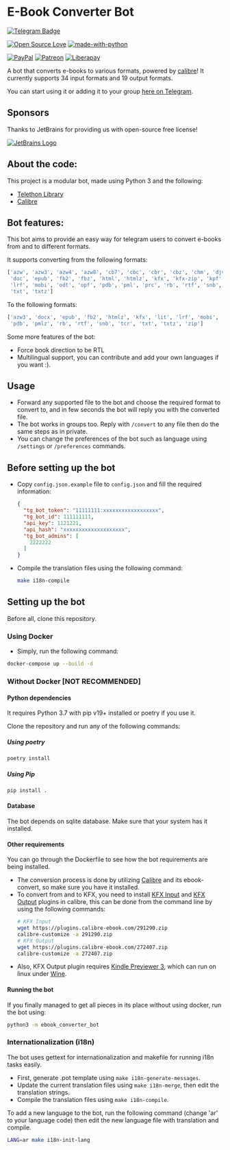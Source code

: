 # E-Book Converter Bot

[![Telegram Badge](https://img.shields.io/badge/Telegram-Use%20Now!-2CA5E0?style=flat&labelColor=2CA5E0&logo=Telegram&logoColor=white&link=https://t.me/ebook_converter_bot)](https://t.me/ebook_converter_bot)

[![Open Source Love](https://badges.frapsoft.com/os/v1/open-source.png?v=103)](https://github.com/ellerbrock/open-source-badges/)
[![made-with-python](https://img.shields.io/badge/Made%20with-Python-1f425f.svg)](https://www.python.org/)

[![PayPal](https://img.shields.io/badge/PayPal-Donate-00457C?style=flat&labelColor=00457C&logo=PayPal&logoColor=white&link=https://www.paypal.me/yshalsager)](https://www.paypal.me/yshalsager)
[![Patreon](https://img.shields.io/badge/Patreon-Support-F96854?style=flat&labelColor=F96854&logo=Patreon&logoColor=white&link=https://www.patreon.com/XiaomiFirmwareUpdater)](https://www.patreon.com/XiaomiFirmwareUpdater)
[![Liberapay](https://img.shields.io/badge/Liberapay-Support-F6C915?style=flat&labelColor=F6C915&logo=Liberapay&logoColor=white&link=https://liberapay.com/yshalsager)](https://liberapay.com/yshalsager)

A bot that converts e-books to various formats, powered by [calibre](https://calibre-ebook.com/)!
It currently supports 34 input formats and 19 output formats.

You can start using it or adding it to your group [here on Telegram](https://t.me/ebook_converter_bot).

## Sponsors

Thanks to JetBrains for providing us with open-source free license!

[![JetBrains Logo](https://resources.jetbrains.com/storage/products/company/brand/logos/jb_beam.svg)](https://jb.gg/OpenSourceSupport)

## About the code:

This project is a modular bot, made using Python 3 and the following:

- [Telethon Library](https://github.com/LonamiWebs/Telethon/)
- [Calibre](https://calibre-ebook.com/)

## Bot features:

This bot aims to provide an easy way for telegram users to convert e-books from and to different formats.

It supports converting from the following formats:

```python
['azw', 'azw3', 'azw4', 'azw8', 'cb7', 'cbc', 'cbr', 'cbz', 'chm', 'djvu', 'docx',
 'doc', 'epub', 'fb2', 'fbz', 'html', 'htmlz', 'kfx', 'kfx-zip', 'kpf', 'lit',
 'lrf', 'mobi', 'odt', 'opf', 'pdb', 'pml', 'prc', 'rb', 'rtf', 'snb', 'tcr',
 'txt', 'txtz']
```

To the following formats:

```python
['azw3', 'docx', 'epub', 'fb2', 'htmlz', 'kfx', 'lit', 'lrf', 'mobi', 'oeb',
 'pdb', 'pmlz', 'rb', 'rtf', 'snb', 'tcr', 'txt', 'txtz', 'zip']
```

Some more features of the bot:

- Force book direction to be RTL
- Multilingual support, you can contribute and add your own languages if you want :).

## Usage

- Forward any supported file to the bot and choose the required format to convert to, and in few seconds the bot will
  reply you with the converted file.
- The bot works in groups too. Reply with `/convert` to any file then do the same steps as in private.
- You can change the preferences of the bot such as language using `/settings` or `/preferences` commands.

## Before setting up the bot

- Copy `config.json.example` file to `config.json` and fill the required information:
  ```json
  {
    "tg_bot_token": "11111111:xxxxxxxxxxxxxxxxxx",
    "tg_bot_id": 111111111,
    "api_key": 1121221,
    "api_hash": "xxxxxxxxxxxxxxxxxxxx",
    "tg_bot_admins": [
      2222222
    ]
  }
  ```
- Compile the translation files using the following command:
  ```bash
  make i18n-compile 
  ```

## Setting up the bot

Before all, clone this repository.

### Using Docker

- Simply, run the following command:

```bash
docker-compose up --build -d
```

### Without Docker [NOT RECOMMENDED]

#### Python dependencies

It requires Python 3.7 with pip v19+ installed or poetry if you use it.

Clone the repository and run any of the following commands:

##### Using poetry

```bash
poetry install
```

##### Using Pip

```bash
pip install .
```

#### Database

The bot depends on sqlite database. Make sure that your system has it installed.

#### Other requirements

You can go through the Dockerfile to see how the bot requirements are being installed.

- The conversion process is done by utilizing [Calibre](https://calibre-ebook.com/) and its ebook-convert, so make sure
  you have it installed.
- To convert from and to KFX, you need to install [KFX Input](https://www.mobileread.com/forums/showthread.php?t=291290)
  and [KFX Output](https://www.mobileread.com/forums/showthread.php?t=272407) plugins in calibre, this can be done from
  the command line by using the following commands:
  ```bash
  # KFX Input
  wget https://plugins.calibre-ebook.com/291290.zip 
  calibre-customize -a 291290.zip
  # KFX Output
  wget https://plugins.calibre-ebook.com/272407.zip
  calibre-customize -a 272407.zip
  ```
- Also, KFX Output plugin requires [Kindle Previewer 3](https://kdp.amazon.com/en_US/help/topic/G202131170), which can
  run on linux under [Wine](https://appdb.winehq.org/objectManager.php?sClass=application&iId=18012).

#### Running the bot

If you finally managed to get all pieces in its place without using docker, run the bot using:

```bash
python3 -m ebook_converter_bot
```

### Internationalization (i18n)

The bot uses gettext for internationalization and makefile for running i18n tasks easily.

- First, generate .pot template using `make i18n-generate-messages`.
- Update the current translation files using `make i18n-merge`, then edit the translation strings.
- Compile the translation files using `make i18n-compile`.

To add a new language to the bot, run the following command (change 'ar' to your language code) then edit the new
language file with translation and compile.

```bash
LANG=ar make i18n-init-lang
```
